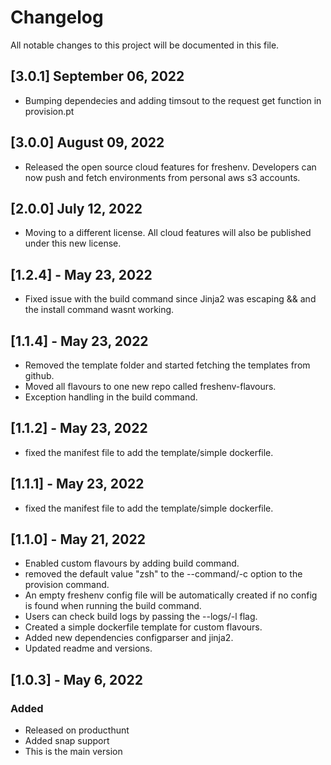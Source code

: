 # Changelog
All notable changes to this project will be documented in this file.


## [3.0.1] September 06, 2022
- Bumping dependecies and adding timsout to the request get function in provision.pt

## [3.0.0] August 09, 2022
- Released the open source cloud features for freshenv. Developers can now push and fetch environments from personal aws s3 accounts.
  
## [2.0.0] July 12, 2022
- Moving to a different license. All cloud features will also be published under this new license.

## [1.2.4] - May 23, 2022
- Fixed issue with the build command since Jinja2 was escaping && and the install command wasnt working.

## [1.1.4] - May 23, 2022
- Removed the template folder and started fetching the templates from github.
- Moved all flavours to one new repo called freshenv-flavours.
- Exception handling in the build command.

## [1.1.2] - May 23, 2022
- fixed the manifest file to add the template/simple dockerfile.

## [1.1.1] - May 23, 2022
- fixed the manifest file to add the template/simple dockerfile.

## [1.1.0] - May 21, 2022
- Enabled custom flavours by adding build command.
- removed the default value "zsh" to the --command/-c option to the provision command.
- An empty freshenv config file will be automatically created if no config is found when running the build command.
- Users can check build logs by passing the --logs/-l flag.
- Created a simple dockerfile template for custom flavours.
- Added new dependencies configparser and jinja2.
- Updated readme and versions.

## [1.0.3] - May 6, 2022
### Added
- Released on producthunt
- Added snap support
- This is the main version
